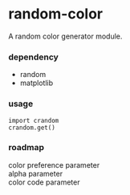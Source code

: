 # random-color
A random color generator module.

### dependency
- random
- matplotlib

### usage
```
import crandom
crandom.get()
```

### roadmap
color preference parameter<br>
alpha parameter<br>
color code parameter
